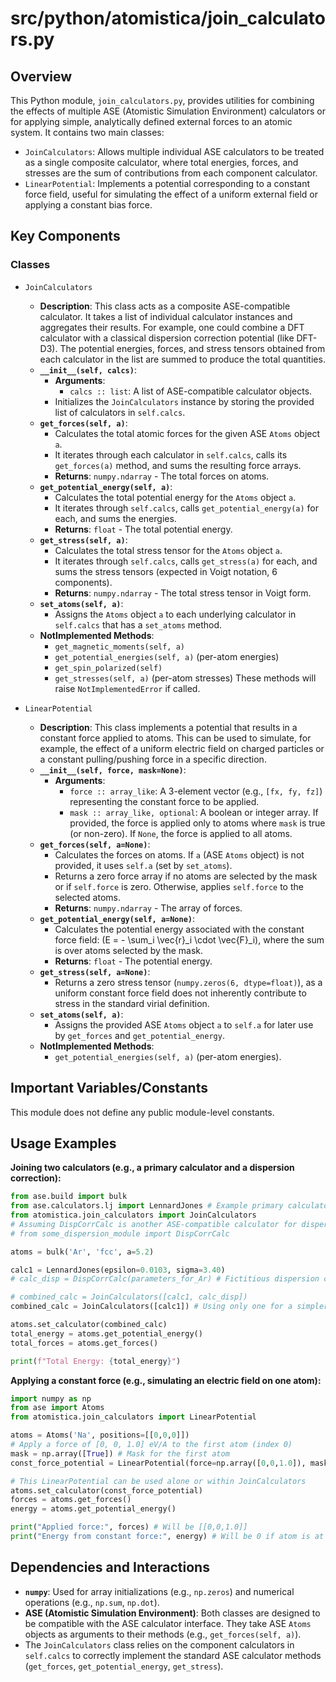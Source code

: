 # src/python/atomistica/join_calculators.py

## Overview

This Python module, `join_calculators.py`, provides utilities for combining the effects of multiple ASE (Atomistic Simulation Environment) calculators or for applying simple, analytically defined external forces to an atomic system. It contains two main classes:
*   `JoinCalculators`: Allows multiple individual ASE calculators to be treated as a single composite calculator, where total energies, forces, and stresses are the sum of contributions from each component calculator.
*   `LinearPotential`: Implements a potential corresponding to a constant force field, useful for simulating the effect of a uniform external field or applying a constant bias force.

## Key Components

### Classes

*   `JoinCalculators`
    *   **Description**: This class acts as a composite ASE-compatible calculator. It takes a list of individual calculator instances and aggregates their results. For example, one could combine a DFT calculator with a classical dispersion correction potential (like DFT-D3). The potential energies, forces, and stress tensors obtained from each calculator in the list are summed to produce the total quantities.
    *   **`__init__(self, calcs)`**:
        *   **Arguments**:
            *   `calcs :: list`: A list of ASE-compatible calculator objects.
        *   Initializes the `JoinCalculators` instance by storing the provided list of calculators in `self.calcs`.
    *   **`get_forces(self, a)`**:
        *   Calculates the total atomic forces for the given ASE `Atoms` object `a`.
        *   It iterates through each calculator in `self.calcs`, calls its `get_forces(a)` method, and sums the resulting force arrays.
        *   **Returns**: `numpy.ndarray` - The total forces on atoms.
    *   **`get_potential_energy(self, a)`**:
        *   Calculates the total potential energy for the `Atoms` object `a`.
        *   It iterates through `self.calcs`, calls `get_potential_energy(a)` for each, and sums the energies.
        *   **Returns**: `float` - The total potential energy.
    *   **`get_stress(self, a)`**:
        *   Calculates the total stress tensor for the `Atoms` object `a`.
        *   It iterates through `self.calcs`, calls `get_stress(a)` for each, and sums the stress tensors (expected in Voigt notation, 6 components).
        *   **Returns**: `numpy.ndarray` - The total stress tensor in Voigt form.
    *   **`set_atoms(self, a)`**:
        *   Assigns the `Atoms` object `a` to each underlying calculator in `self.calcs` that has a `set_atoms` method.
    *   **NotImplemented Methods**:
        *   `get_magnetic_moments(self, a)`
        *   `get_potential_energies(self, a)` (per-atom energies)
        *   `get_spin_polarized(self)`
        *   `get_stresses(self, a)` (per-atom stresses)
        These methods will raise `NotImplementedError` if called.

*   `LinearPotential`
    *   **Description**: This class implements a potential that results in a constant force applied to atoms. This can be used to simulate, for example, the effect of a uniform electric field on charged particles or a constant pulling/pushing force in a specific direction.
    *   **`__init__(self, force, mask=None)`**:
        *   **Arguments**:
            *   `force :: array_like`: A 3-element vector (e.g., `[fx, fy, fz]`) representing the constant force to be applied.
            *   `mask :: array_like, optional`: A boolean or integer array. If provided, the force is applied only to atoms where `mask` is true (or non-zero). If `None`, the force is applied to all atoms.
    *   **`get_forces(self, a=None)`**:
        *   Calculates the forces on atoms. If `a` (ASE `Atoms` object) is not provided, it uses `self.a` (set by `set_atoms`).
        *   Returns a zero force array if no atoms are selected by the mask or if `self.force` is zero. Otherwise, applies `self.force` to the selected atoms.
        *   **Returns**: `numpy.ndarray` - The array of forces.
    *   **`get_potential_energy(self, a=None)`**:
        *   Calculates the potential energy associated with the constant force field: \(E = - \sum_i \vec{r}_i \cdot \vec{F}_i\), where the sum is over atoms selected by the mask.
        *   **Returns**: `float` - The potential energy.
    *   **`get_stress(self, a=None)`**:
        *   Returns a zero stress tensor (`numpy.zeros(6, dtype=float)`), as a uniform constant force field does not inherently contribute to stress in the standard virial definition.
    *   **`set_atoms(self, a)`**:
        *   Assigns the provided ASE `Atoms` object `a` to `self.a` for later use by `get_forces` and `get_potential_energy`.
    *   **NotImplemented Methods**:
        *   `get_potential_energies(self, a)` (per-atom energies).

## Important Variables/Constants
This module does not define any public module-level constants.

## Usage Examples

**Joining two calculators (e.g., a primary calculator and a dispersion correction):**
```python
from ase.build import bulk
from ase.calculators.lj import LennardJones # Example primary calculator
from atomistica.join_calculators import JoinCalculators
# Assuming DispCorrCalc is another ASE-compatible calculator for dispersion
# from some_dispersion_module import DispCorrCalc

atoms = bulk('Ar', 'fcc', a=5.2)

calc1 = LennardJones(epsilon=0.0103, sigma=3.40)
# calc_disp = DispCorrCalc(parameters_for_Ar) # Fictitious dispersion calculator

# combined_calc = JoinCalculators([calc1, calc_disp])
combined_calc = JoinCalculators([calc1]) # Using only one for a simpler run

atoms.set_calculator(combined_calc)
total_energy = atoms.get_potential_energy()
total_forces = atoms.get_forces()

print(f"Total Energy: {total_energy}")
```

**Applying a constant force (e.g., simulating an electric field on one atom):**
```python
import numpy as np
from ase import Atoms
from atomistica.join_calculators import LinearPotential

atoms = Atoms('Na', positions=[[0,0,0]])
# Apply a force of [0, 0, 1.0] eV/A to the first atom (index 0)
mask = np.array([True]) # Mask for the first atom
const_force_potential = LinearPotential(force=np.array([0,0,1.0]), mask=mask)

# This LinearPotential can be used alone or within JoinCalculators
atoms.set_calculator(const_force_potential)
forces = atoms.get_forces()
energy = atoms.get_potential_energy()

print("Applied force:", forces) # Will be [[0,0,1.0]]
print("Energy from constant force:", energy) # Will be 0 if atom is at origin
```

## Dependencies and Interactions

*   **`numpy`**: Used for array initializations (e.g., `np.zeros`) and numerical operations (e.g., `np.sum`, `np.dot`).
*   **ASE (Atomistic Simulation Environment)**: Both classes are designed to be compatible with the ASE calculator interface. They take ASE `Atoms` objects as arguments to their methods (e.g., `get_forces(self, a)`).
*   The `JoinCalculators` class relies on the component calculators in `self.calcs` to correctly implement the standard ASE calculator methods (`get_forces`, `get_potential_energy`, `get_stress`).
```
